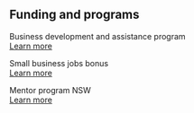 ## Funding and programs

Business development and assistance program<br />[Learn more](#)

Small business jobs bonus<br />[Learn more](#)

Mentor program NSW<br />[Learn more](#)

